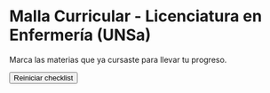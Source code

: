 <!DOCTYPE html>
<html lang="es">
<head>
  <meta charset="UTF-8" />
  <meta name="viewport" content="width=device-width, initial-scale=1" />
  <title>Malla Curricular - Checklist</title>
  <link rel="stylesheet" href="style.css" />
</head>
<body>
  <h1>Malla Curricular - Licenciatura en Enfermería (UNSa)</h1>
  <p>Marca las materias que ya cursaste para llevar tu progreso.</p>

  <div id="checklist"></div>

  <button id="resetBtn">Reiniciar checklist</button>

  <script src="script.js"></script>
</body>
</html>